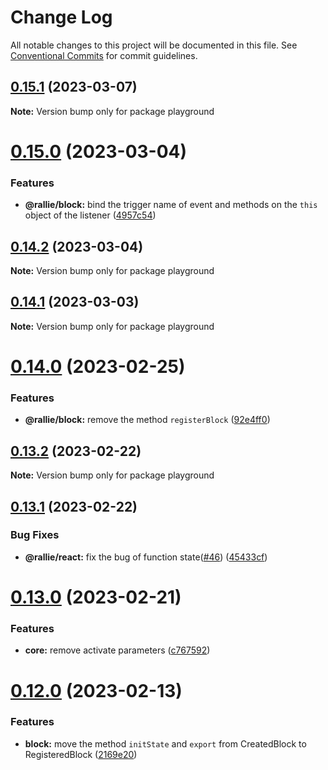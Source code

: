# Change Log

All notable changes to this project will be documented in this file.
See [Conventional Commits](https://conventionalcommits.org) for commit guidelines.

## [0.15.1](https://github.com/ralliejs/rallie/compare/v0.15.0...v0.15.1) (2023-03-07)

**Note:** Version bump only for package playground

# [0.15.0](https://github.com/ralliejs/rallie/compare/v0.14.2...v0.15.0) (2023-03-04)

### Features

- **@rallie/block:** bind the trigger name of event and methods on the `this` object of the listener ([4957c54](https://github.com/ralliejs/rallie/commit/4957c54c5eefc96a4190089af5dda29db17b52df))

## [0.14.2](https://github.com/ralliejs/rallie/compare/v0.14.1...v0.14.2) (2023-03-04)

**Note:** Version bump only for package playground

## [0.14.1](https://github.com/ralliejs/rallie/compare/v0.14.0...v0.14.1) (2023-03-03)

**Note:** Version bump only for package playground

# [0.14.0](https://github.com/ralliejs/rallie/compare/v0.13.2...v0.14.0) (2023-02-25)

### Features

- **@rallie/block:** remove the method `registerBlock` ([92e4ff0](https://github.com/ralliejs/rallie/commit/92e4ff0147e26508dfbe7a59948476111f131e0e))

## [0.13.2](https://github.com/ralliejs/rallie/compare/v0.13.1...v0.13.2) (2023-02-22)

**Note:** Version bump only for package playground

## [0.13.1](https://github.com/ralliejs/rallie/compare/v0.13.0...v0.13.1) (2023-02-22)

### Bug Fixes

- **@rallie/react:** fix the bug of function state([#46](https://github.com/ralliejs/rallie/issues/46)) ([45433cf](https://github.com/ralliejs/rallie/commit/45433cfa657e735115d3841a05ad63652bad5f3d))

# [0.13.0](https://github.com/ralliejs/rallie/compare/v0.12.0...v0.13.0) (2023-02-21)

### Features

- **core:** remove activate parameters ([c767592](https://github.com/ralliejs/rallie/commit/c767592e1cc062be2b29cd20abe9a92bf3f474ab))

# [0.12.0](https://github.com/ralliejs/rallie/compare/v0.11.0...v0.12.0) (2023-02-13)

### Features

- **block:** move the method `initState` and `export` from CreatedBlock to RegisteredBlock ([2169e20](https://github.com/ralliejs/rallie/commit/2169e2017304b47bffdb7a1982f9e31aaac17d6e))
